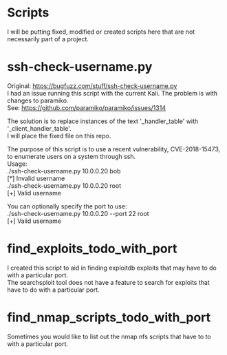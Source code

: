 # Scripts
I will be putting fixed, modified or created scripts here that are not necessarily part of a project.

# ssh-check-username.py
Original: https://bugfuzz.com/stuff/ssh-check-username.py<br />
I had an issue running this script with the current Kali. The problem is with changes to paramiko. <br />
See: https://github.com/paramiko/paramiko/issues/1314

The solution is to replace instances of the text '_handler_table' with '_client_handler_table'.<br />
I will place the fixed file on this repo.<br />

The purpose of this script is to use a recent vulnerability, CVE-2018-15473, to enumerate users on a system through ssh.<br />
Usage:<br />
./ssh-check-username.py 10.0.0.20 bob<br />
[*] Invalid username<br />
./ssh-check-username.py 10.0.0.20 root<br />
[+] Valid username<br />

You can optionally specify the port to use:<br />
./ssh-check-username.py 10.0.0.20 --port 22 root<br />
[+] Valid username

# find_exploits_todo_with_port
I created this script to aid in finding exploitdb exploits that may have to do with a particular port.<br />
The searchsploit tool does not have a feature to search for exploits that have to do with a particular port.
<br />
# find_nmap_scripts_todo_with_port
Sometimes you would like to list out the nmap nfs scripts that have to to with a particular port.
<br />
